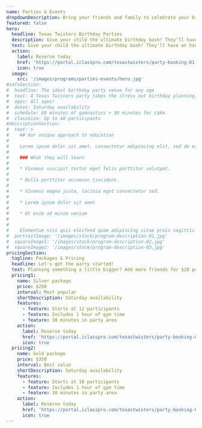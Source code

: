 ```yaml
---
name: Parties & Events
dropdownDescription: Bring your friends and family to celebrate your big day.
featured: false
hero:
  headline: Texas Twisters Birthday Parties
  description: Give your child the ultimate birthday bash! They'll have an hour of non-stop fun with obstacle courses, games, and free play in our gym. Then, enjoy 30 minutes for cake and presents in our party area. Book now!
  text: Give your child the ultimate birthday bash! They'll have an hour of non-stop fun with obstacle courses, games, and free play in our gym. Then, enjoy 30 minutes for cake and presents in our party area. Book now!
  action:
    label: Reserve today
    href: 'https://portal.iclasspro.com/texastwisters/party-booking-01-date'
    icon: true
  image:
    src: '/images/programs/parties-events/hero.jpg'
#infoSection:
#  headline: The ideal birthday party venue for any age
#  text: A Texas Twisters party takes the stress out birthday planning. Our coaches take care of all the details, and make sure your child and all their friends have an amazing time.
#  ages: All ages!
#  dates: Saturday availability
#  schedule: 60 minutes of gymnastics + 30 minutes for cake
#  classSize: Up to 40 participants
#descriptionSection:
#  text: >
#    ## Our unique approach to education
#
#    Lorem ipsum dolor sit amet, consectetur adipiscing elit, sed do eiusmod tempor incididunt ut labore et dolore magna aliqua. Nisl pretium fusce id velit ut. Id porta nibh venenatis cras sed felis eget velit. Ut morbi tincidunt augue interdum velit. Ipsum faucibus vitae aliquet nec ullamcorper sit amet. Viverra orci sagittis eu volutpat odio facilisis mauris. Diam quis enim lobortis scelerisque fermentum. Viverra mauris in aliquam sem fringilla.
#
#    ### What they will learn
#
#    * Vivamus suscipit tortor eget felis porttitor volutpat.
#
#    * Nulla porttitor accumsan tincidunt.
#
#    * Vivamus magna justo, lacinia eget consectetur sed.
#
#    * Lorem ipsum dolor sit amet
#
#    * Ut enim ad minim veniam
#
#
#    Elementum nisi quis eleifend quam adipiscing vitae proin sagittis nisl. Viverra vitae congue eu consequat ac felis donec et odio. Euismod nisi porta lorem mollis aliquam ut porttitor. Sed nisi lacus sed viverra tellus. Augue lacus viverra vitae congue eu consequat ac felis donec. Elementum pulvinar etiam non quam lacus. Ut venenatis tellus in metus vulputate. Ultrices dui sapien eget mi proin sed libero enim. Id velit ut tortor pretium viverra suspendisse.
#  portraitImage: '/images/stock/program-description-01.jpg'
#  squareImage1: '/images/stock/program-description-02.jpg'
#  squareImage2: '/images/stock/program-description-03.jpg'
pricingSection:
  tagline: Packages & Pricing
  headline: Let's get the party started!
  text: Planning something a little bigger? Add more friends for $20 per guest, up to 25 participants. Extend the fun for an additional 30 minutes for $75!
  pricing1:
    name: Silver package
    price: $250
    interval: Most popular
    shortDescription: Saturday availability
    features:
      - feature: Starts at 12 participants
      - feature: Includes 1 hour of gym time
      - feature: 30 minutes in party area
    action:
      label: Reserve today
      href: 'https://portal.iclasspro.com/texastwisters/party-booking-01-date'
      icon: true
  pricing2:
    name: Gold package
    price: $350
    interval: Best value
    shortDescription: Saturday availability
    features:
      - feature: Starts at 18 participants
      - feature: Includes 1 hour of gym time
      - feature: 30 minutes in party area
    action:
      label: Reserve today
      href: 'https://portal.iclasspro.com/texastwisters/party-booking-01-date'
      icon: true
---
```

